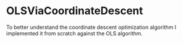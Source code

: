 # OLSViaCoordinateDescent
To better understand the coordinate descent optimization algorithm I implemented it from scratch against the OLS algorithm.
